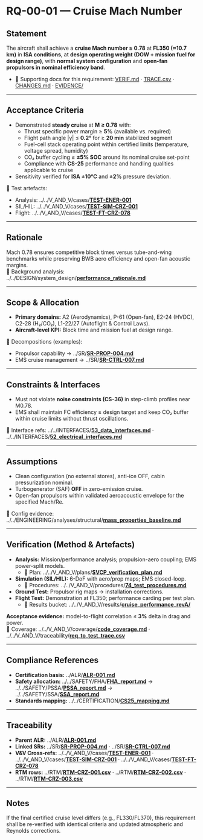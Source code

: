 # RQ-00-01 — Cruise Mach Number

## Statement
The aircraft shall achieve a **cruise Mach number ≥ 0.78** at **FL350 (≈10.7 km)** in **ISA conditions**, at **design operating weight (DOW + mission fuel for design range)**, with **normal system configuration** and **open-fan propulsors in nominal efficiency band**.

- 🔗 Supporting docs for this requirement: [VERIF.md](./VERIF.md) · [TRACE.csv](./TRACE.csv) · [CHANGES.md](./CHANGES.md) · [EVIDENCE/](./EVIDENCE/)

---

## Acceptance Criteria
- Demonstrated **steady cruise** at **M ≥ 0.78** with:
  - Thrust specific power margin ≥ **5%** (available vs. required)  
  - Flight path angle |γ| ≤ **0.2°** for ≥ **20 min** stabilized segment  
  - Fuel-cell stack operating point within certified limits (temperature, voltage spread, humidity)  
  - CO₂ buffer cycling ≤ **±5% SOC** around its nominal cruise set-point  
  - Compliance with **CS-25** performance and handling qualities applicable to cruise
- Sensitivity verified for **ISA ±10°C** and **±2%** pressure deviation.

🔗 Test artefacts:  
- Analysis: ../../V_AND_V/cases/[**TEST-ENER-001**](../../V_AND_V/cases/TEST-ENER-001.md)  
- SIL/HIL: ../../V_AND_V/cases/[**TEST-SIM-CRZ-001**](../../V_AND_V/cases/TEST-SIM-CRZ-001.md)  
- Flight: ../../V_AND_V/cases/[**TEST-FT-CRZ-078**](../../V_AND_V/cases/TEST-FT-CRZ-078.md)

---

## Rationale
Mach 0.78 ensures competitive block times versus tube-and-wing benchmarks while preserving BWB aero efficiency and open-fan acoustic margins.  
🔗 Background analysis: ../../DESIGN/system_design/[**performance_rationale.md**](../../DESIGN/system_design/performance_rationale.md)

---

## Scope & Allocation
- **Primary domains:** A2 (Aerodynamics), P-61 (Open-fan), E2-24 (HVDC), C2-28 (H₂/CO₂), L1-22/27 (Autoflight & Control Laws).
- **Aircraft-level KPI:** Block time and mission fuel at design range.

🔗 Decompositions (examples):  
- Propulsor capability → ../SR/[**SR-PROP-004.md**](../SR/SR-PROP-004.md)  
- EMS cruise management → ../SR/[**SR-CTRL-007.md**](../SR/SR-CTRL-007.md)

---

## Constraints & Interfaces
- Must not violate **noise constraints (CS-36)** in step-climb profiles near M0.78.  
- EMS shall maintain FC efficiency ≥ design target and keep CO₂ buffer within cruise limits without thrust oscillations.

🔗 Interface refs: ../../INTERFACES/[**53_data_interfaces.md**](../../INTERFACES/53_data_interfaces.md) · ../../INTERFACES/[**52_electrical_interfaces.md**](../../INTERFACES/52_electrical_interfaces.md)

---

## Assumptions
- Clean configuration (no external stores), anti-ice OFF, cabin pressurization nominal.  
- Turbogenerator (SAF) **OFF** in zero-emission cruise.  
- Open-fan propulsors within validated aeroacoustic envelope for the specified Mach/Re.

🔗 Config evidence: ../../ENGINEERING/analyses/structural/[**mass_properties_baseline.md**](../../ENGINEERING/analyses/structural/mass_properties_baseline.md)

---

## Verification (Method & Artefacts)
- **Analysis:** Mission/performance analysis; propulsion-aero coupling; EMS power-split models.  
  - 🔗 Plan: ../../V_AND_V/plans/[**SVCP_verification_plan.md**](../../V_AND_V/verification/plans/SVCP_verification_plan.md)
- **Simulation (SIL/HIL):** 6-DoF with aero/prop maps; EMS closed-loop.  
  - 🔗 Procedures: ../../V_AND_V/procedures/[**74_test_procedures.md**](../../V_AND_V/verification/procedures/74_test_procedures.md)
- **Ground Test:** Propulsor rig maps → installation corrections.  
- **Flight Test:** Demonstration at FL350; performance carding per test plan.  
  - 🔗 Results bucket: ../../V_AND_V/results/[**cruise_performance_revA/**](../../V_AND_V/verification/results/cruise_performance_revA/)

**Acceptance evidence:** model-to-flight correlation ≤ **3%** delta in drag and power.  
🔗 Coverage: ../../V_AND_V/coverage/[**code_coverage.md**](../../V_AND_V/coverage/7J_code_coverage.csv) · ../../V_AND_V/traceability/[**req_to_test_trace.csv**](../../V_AND_V/traceability/7N_req_to_test_trace.csv)

---

## Compliance References
- **Certification basis:** ../ALR/[**ALR-001.md**](../ALR/ALR-001.md)  
- **Safety allocation:** ../../SAFETY/FHA/[**FHA_report.md**](../../SAFETY/FHA/FHA_report.md) → ../../SAFETY/PSSA/[**PSSA_report.md**](../../SAFETY/PSSA/PSSA_report.md) → ../../SAFETY/SSA/[**SSA_report.md**](../../SAFETY/SSA/SSA_report.md)  
- **Standards mapping:** ../../CERTIFICATION/[**CS25_mapping.md**](../../CERTIFICATION/AT_FAR_CS25_compliance.csv)

---

## Traceability
- **Parent ALR:** ../ALR/[**ALR-001.md**](../ALR/ALR-001.md)  
- **Linked SRs:** ../SR/[**SR-PROP-004.md**](../SR/SR-PROP-004.md) · ../SR/[**SR-CTRL-007.md**](../SR/SR-CTRL-007.md)  
- **V&V Cross-refs:** ../../V_AND_V/cases/[**TEST-ENER-001**](../../V_AND_V/cases/TEST-ENER-001.md) · ../../V_AND_V/cases/[**TEST-SIM-CRZ-001**](../../V_AND_V/cases/TEST-SIM-CRZ-001.md) · ../../V_AND_V/cases/[**TEST-FT-CRZ-078**](../../V_AND_V/cases/TEST-FT-CRZ-078.md)  
- **RTM rows:** ../RTM/[**RTM-CRZ-001.csv**](../RTM/RTM-CRZ-001.csv) · ../RTM/[**RTM-CRZ-002.csv**](../RTM/RTM-CRZ-002.csv) · ../RTM/[**RTM-CRZ-003.csv**](../RTM/RTM-CRZ-003.csv)

---

## Notes
If the final certified cruise level differs (e.g., FL330/FL370), this requirement shall be re-verified with identical criteria and updated atmospheric and Reynolds corrections.

